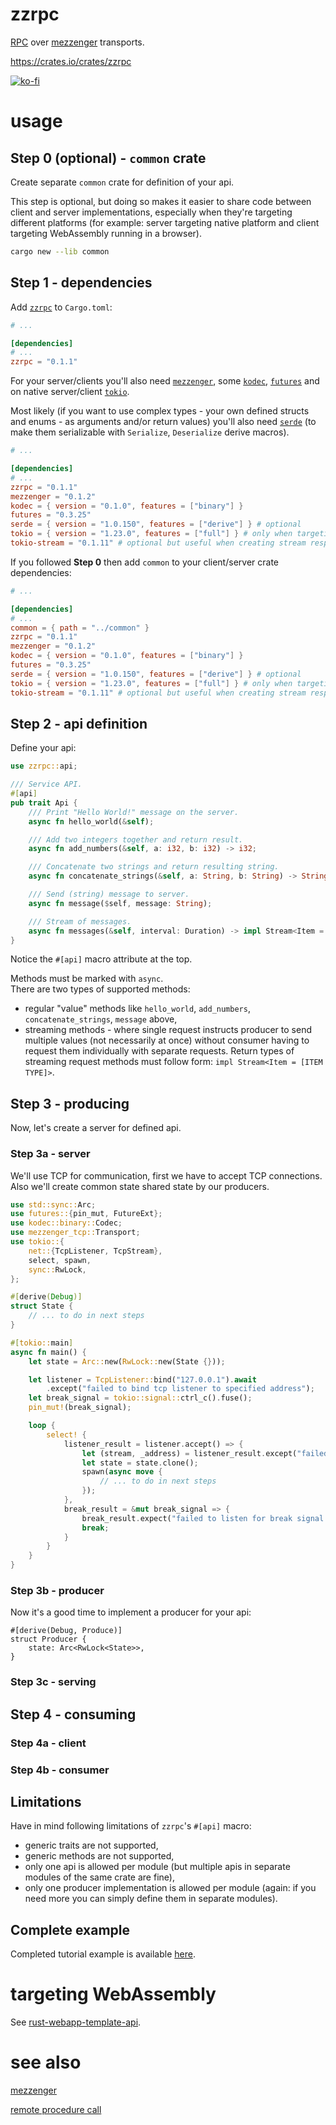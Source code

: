 # zzrpc

[RPC](https://en.wikipedia.org/wiki/Remote_procedure_call) over [mezzenger](https://github.com/zduny/mezzenger) transports.

https://crates.io/crates/zzrpc

[![ko-fi](https://ko-fi.com/img/githubbutton_sm.svg)](https://ko-fi.com/O5O31JYZ4)

# usage

## Step 0 (optional) - `common` crate

Create separate `common` crate for definition of your api.

This step is optional, but doing so makes it easier to share code between client and server 
implementations, especially when they're targeting different platforms (for example: server 
targeting native platform and client targeting WebAssembly running in a browser).

```bash
cargo new --lib common
```

## Step 1 - dependencies

Add [`zzrpc`](https://crates.io/crates/zzrpc) to `Cargo.toml`:

```toml
# ...

[dependencies]
# ...
zzrpc = "0.1.1"
```

For your server/clients you'll also need [`mezzenger`](https://crates.io/crates/mezzenger), 
some [`kodec`](https://crates.io/crates/kodec), [`futures`](https://crates.io/crates/futures) 
and on native server/client [`tokio`](https://crates.io/crates/tokio).

Most likely (if you want to use complex types - your own defined structs and enums - as arguments 
and/or return values) you'll also need [`serde`](https://crates.io/crates/serde) 
(to make them serializable with `Serialize`, `Deserialize` derive macros).

```toml
# ...

[dependencies]
# ...
zzrpc = "0.1.1"
mezzenger = "0.1.2"
kodec = { version = "0.1.0", features = ["binary"] }
futures = "0.3.25"
serde = { version = "1.0.150", features = ["derive"] } # optional
tokio = { version = "1.23.0", features = ["full"] } # only when targeting native platforms
tokio-stream = "0.1.11" # optional but useful when creating stream responses 
```

If you followed **Step 0** then add `common` to your client/server crate dependencies:

```toml
# ...

[dependencies]
# ...
common = { path = "../common" }
zzrpc = "0.1.1"
mezzenger = "0.1.2"
kodec = { version = "0.1.0", features = ["binary"] }
futures = "0.3.25"
serde = { version = "1.0.150", features = ["derive"] } # optional
tokio = { version = "1.23.0", features = ["full"] } # only when targeting native platforms
tokio-stream = "0.1.11" # optional but useful when creating stream responses
```

## Step 2 - api definition

Define your api:

```rust
use zzrpc::api;

/// Service API.
#[api]
pub trait Api {
    /// Print "Hello World!" message on the server.
    async fn hello_world(&self);

    /// Add two integers together and return result.
    async fn add_numbers(&self, a: i32, b: i32) -> i32;

    /// Concatenate two strings and return resulting string.
    async fn concatenate_strings(&self, a: String, b: String) -> String;

    /// Send (string) message to server.
    async fn message($self, message: String);

    /// Stream of messages.
    async fn messages(&self, interval: Duration) -> impl Stream<Item = String>;
}
```

Notice the `#[api]` macro attribute at the top.

Methods must be marked with `async`.<br>
There are two types of supported methods:
- regular "value" methods like `hello_world`, `add_numbers`, `concatenate_strings`, `message` above,
- streaming methods - where single request instructs producer to send multiple values (not necessarily 
at once) without consumer having to request them individually with separate requests. Return types of streaming request methods must follow form: `impl Stream<Item = [ITEM TYPE]>`.

## Step 3 - producing

Now, let's create a server for defined api.

### Step 3a - server

We'll use TCP for communication, first we have to accept TCP connections.<br>
Also we'll create common state shared state by our producers.

```rust
use std::sync::Arc;
use futures::{pin_mut, FutureExt};
use kodec::binary::Codec;
use mezzenger_tcp::Transport;
use tokio::{
    net::{TcpListener, TcpStream},
    select, spawn,
    sync::RwLock,
};

#[derive(Debug)]
struct State {
    // ... to do in next steps
}

#[tokio::main]
async fn main() {
    let state = Arc::new(RwLock::new(State {}));

    let listener = TcpListener::bind("127.0.0.1").await
        .except("failed to bind tcp listener to specified address");
    let break_signal = tokio::signal::ctrl_c().fuse();
    pin_mut!(break_signal);

    loop {
        select! {
            listener_result = listener.accept() => {
                let (stream, _address) = listener_result.except("failed to connect client");
                let state = state.clone();
                spawn(async move {
                    // ... to do in next steps
                });
            },
            break_result = &mut break_signal => {
                break_result.expect("failed to listen for break signal event");
                break;
            }
        }
    }
}
```

### Step 3b - producer

Now it's a good time to implement a producer for your api:

```
#[derive(Debug, Produce)]
struct Producer {
    state: Arc<RwLock<State>>,
}
```

### Step 3c - serving

## Step 4 - consuming

### Step 4a - client

### Step 4b - consumer 

## Limitations

Have in mind following limitations of `zzrpc`'s `#[api]` macro:
- generic traits are not supported,
- generic methods are not supported,
- only one api is allowed per module 
  (but multiple apis in separate modules of the same crate are fine),
- only one producer implementation is allowed per module
  (again: if you need more you can simply define them in separate modules).

## Complete example

Completed tutorial example is available [here](https://github.com/zduny/zzrpc/tree/main/zzrpc-tutorial).

# targeting WebAssembly

See [rust-webapp-template-api](https://github.com/zduny/rust-webapp-template-api).

# see also

[mezzenger](https://github.com/zduny/mezzenger)

[remote procedure call](https://en.wikipedia.org/wiki/Remote_procedure_call)
